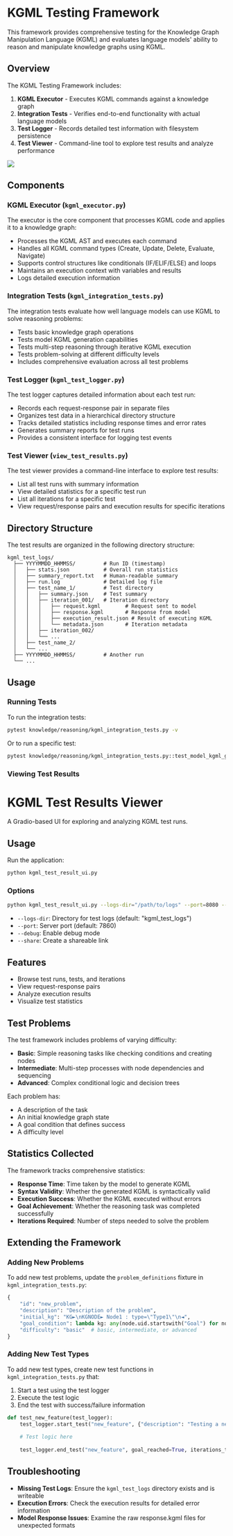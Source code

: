 # KGML Testing Framework

This framework provides comprehensive testing for the Knowledge Graph Manipulation Language (KGML) and evaluates language models' ability to reason and manipulate knowledge graphs using KGML.

## Overview

The KGML Testing Framework includes:

1. **KGML Executor** - Executes KGML commands against a knowledge graph
2. **Integration Tests** - Verifies end-to-end functionality with actual language models
3. **Test Logger** - Records detailed test information with filesystem persistence
4. **Test Viewer** - Command-line tool to explore test results and analyze performance

![](https://raw.githubusercontent.com/Independent-AI-Labs/local-super-agents/refs/heads/feat/web-search/res/docs/screens/kgml_explorer.png)

## Components

### KGML Executor (`kgml_executor.py`)

The executor is the core component that processes KGML code and applies it to a knowledge graph:

- Processes the KGML AST and executes each command
- Handles all KGML command types (Create, Update, Delete, Evaluate, Navigate)
- Supports control structures like conditionals (IF/ELIF/ELSE) and loops
- Maintains an execution context with variables and results
- Logs detailed execution information

### Integration Tests (`kgml_integration_tests.py`)

The integration tests evaluate how well language models can use KGML to solve reasoning problems:

- Tests basic knowledge graph operations
- Tests model KGML generation capabilities
- Tests multi-step reasoning through iterative KGML execution
- Tests problem-solving at different difficulty levels
- Includes comprehensive evaluation across all test problems

### Test Logger (`kgml_test_logger.py`)

The test logger captures detailed information about each test run:

- Records each request-response pair in separate files
- Organizes test data in a hierarchical directory structure
- Tracks detailed statistics including response times and error rates
- Generates summary reports for test runs
- Provides a consistent interface for logging test events

### Test Viewer (`view_test_results.py`)

The test viewer provides a command-line interface to explore test results:

- List all test runs with summary information
- View detailed statistics for a specific test run
- List all iterations for a specific test
- View request/response pairs and execution results for specific iterations

## Directory Structure

The test results are organized in the following directory structure:

```
kgml_test_logs/
  ├── YYYYMMDD_HHMMSS/         # Run ID (timestamp)
  │   ├── stats.json           # Overall run statistics
  │   ├── summary_report.txt   # Human-readable summary
  │   ├── run.log              # Detailed log file
  │   ├── test_name_1/         # Test directory
  │   │   ├── summary.json     # Test summary
  │   │   ├── iteration_001/   # Iteration directory
  │   │   │   ├── request.kgml        # Request sent to model
  │   │   │   ├── response.kgml       # Response from model
  │   │   │   ├── execution_result.json # Result of executing KGML
  │   │   │   └── metadata.json       # Iteration metadata
  │   │   ├── iteration_002/
  │   │   └── ...
  │   ├── test_name_2/
  │   └── ...
  ├── YYYYMMDD_HHMMSS/         # Another run
  └── ...
```

## Usage

### Running Tests

To run the integration tests:

```bash
pytest knowledge/reasoning/kgml_integration_tests.py -v
```

Or to run a specific test:

```bash
pytest knowledge/reasoning/kgml_integration_tests.py::test_model_kgml_generation -v
```

### Viewing Test Results

# KGML Test Results Viewer

A Gradio-based UI for exploring and analyzing KGML test runs.
## Usage

Run the application:

```bash
python kgml_test_result_ui.py
```

### Options

```bash
python kgml_test_result_ui.py --logs-dir="/path/to/logs" --port=8080 --debug --share
```

- `--logs-dir`: Directory for test logs (default: "kgml_test_logs")
- `--port`: Server port (default: 7860)
- `--debug`: Enable debug mode
- `--share`: Create a shareable link

## Features

- Browse test runs, tests, and iterations
- View request-response pairs
- Analyze execution results
- Visualize test statistics

## Test Problems

The test framework includes problems of varying difficulty:

- **Basic**: Simple reasoning tasks like checking conditions and creating nodes
- **Intermediate**: Multi-step processes with node dependencies and sequencing
- **Advanced**: Complex conditional logic and decision trees

Each problem has:
- A description of the task
- An initial knowledge graph state
- A goal condition that defines success
- A difficulty level

## Statistics Collected

The framework tracks comprehensive statistics:

- **Response Time**: Time taken by the model to generate KGML
- **Syntax Validity**: Whether the generated KGML is syntactically valid
- **Execution Success**: Whether the KGML executed without errors
- **Goal Achievement**: Whether the reasoning task was completed successfully
- **Iterations Required**: Number of steps needed to solve the problem

## Extending the Framework

### Adding New Problems

To add new test problems, update the `problem_definitions` fixture in `kgml_integration_tests.py`:

```python
{
    "id": "new_problem",
    "description": "Description of the problem",
    "initial_kg": "KG►\nKGNODE► Node1 : type=\"Type1\"\n◄",
    "goal_condition": lambda kg: any(node.uid.startswith("Goal") for node in kg.query_nodes()),
    "difficulty": "basic"  # basic, intermediate, or advanced
}
```

### Adding New Test Types

To add new test types, create new test functions in `kgml_integration_tests.py` that:

1. Start a test using the test logger
2. Execute the test logic
3. End the test with success/failure information

```python
def test_new_feature(test_logger):
    test_logger.start_test("new_feature", {"description": "Testing a new feature"})
    
    # Test logic here
    
    test_logger.end_test("new_feature", goal_reached=True, iterations_to_goal=1)
```

## Troubleshooting

- **Missing Test Logs**: Ensure the `kgml_test_logs` directory exists and is writeable
- **Execution Errors**: Check the execution results for detailed error information
- **Model Response Issues**: Examine the raw response.kgml files for unexpected formats